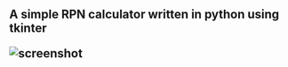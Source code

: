 <h2>A simple RPN calculator written in python using tkinter

![screenshot](http://i.imgur.com/C2VXYX5.png)
